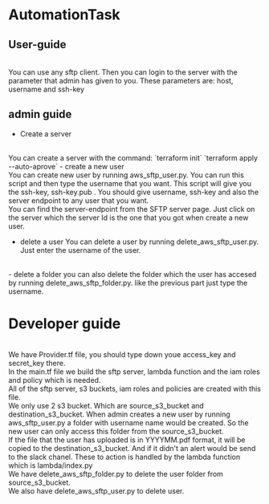 # AutomationTask

## User-guide
<br>
You can use any sftp client. Then you can login to the server with the parameter that admin has given to you. These parameters are:
host, username and ssh-key


## admin guide
- Create a server
<br>
You can create a server with the command:
`terraform init`
`terraform apply --auto-aprove`
- create a new user
<br>
You can create new user by running aws_sftp_user.py. You can run this script and then type the username that you want.
This script will give you the ssh-key, ssh-key.pub .
You should give username, ssh-key and also the server endpoint to any user that you want.
<br>
You can find the server-endpoint from the SFTP server page. Just click on the server which the server Id is the one that you got when create a new user.

- delete a user
You can delete a user by running delete_aws_sftp_user.py.
Just enter the username of the user.
<br>
- delete a folder
you can also delete the folder which the user has accesed by running delete_aws_sftp_folder.py.
like the previous part just type the username.

# Developer guide
<br>
We have Provider.tf file, you should type down youe access_key and secret_key there.
<br>
In the main.tf file we build the sftp server, lambda function and the iam roles and policy which is needed. 
<br>
All of the sftp server, s3 buckets, iam roles and policies are created with this file.
<br>
We only use 2 s3 bucket. Which are source_s3_bucket and destination_s3_bucket. When admin creates a new user by running aws_sftp_user.py a folder with username name would be created. 
So the new user can only access this folder from the source_s3_bucket.
<br>
If the file that the user has uploaded is in YYYYMM.pdf format, it will be copied to the destination_s3_bucket. And if it didn't an alert would be send to the slack chanel. These to action is handled by the lambda function which is lambda/index.py 
<br>
We have delete_aws_sftp_folder.py to delete the user folder from source_s3_bucket.
<br>
We also have delete_aws_sftp_user.py to delete user.